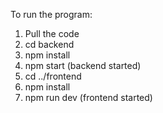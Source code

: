 To run the program:

1. Pull the code
2. cd backend
3. npm install
4. npm start (backend started)
5. cd ../frontend
6. npm install
7. npm run dev (frontend started)
